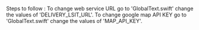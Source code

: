 Steps to follow :
To change web service URL go to 'GlobalText.swift' change the values of 'DELIVERY_LSIT_URL'.
To change google map API KEY go to 'GlobalText.swift' change the values of 'MAP_API_KEY'.



